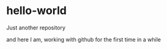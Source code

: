 # hello-world
Just another repository

and here I am, working with github for the first time in a while
